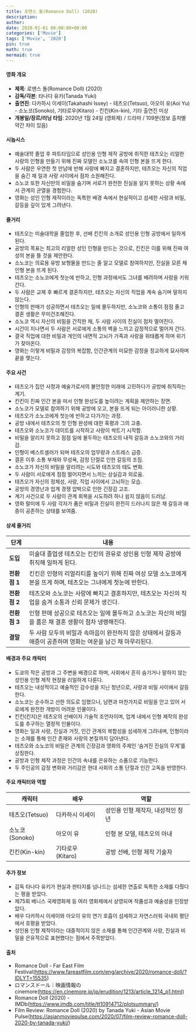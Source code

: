 ```yaml
---
title: 로맨스 돌(Romance Doll) (2020)
description: 
author: 
date: 2020-01-01 00:00:00+00:00
categories: ['Movie']
tags: ['Movie', '2020']
pin: true
math: true
mermaid: true
---
```

#### 영화 개요

- **제목**: 로맨스 돌(Romance Doll) (2020)  
- **감독/각본**: 타나다 유키(Tanada Yuki)  
- **출연진**: 다카하시 이세이(Takahashi Issey) - 테츠오(Tetsuo), 아오이 유(Aoi Yu) - 소노코(Sonoko), 기타로우(Kitaro) - 킨킨(Kin-kin), 기타 출연진 미상  
- **개봉일/장르/러닝 타임**: 2020년 1월 24일 (영화제) / 드라마 / 109분(정보 출처별 약간 차이 있음)  

#### 시놉시스

- 예술대학 졸업 후 파트타임으로 성인용 인형 제작 공방에 취직한 테츠오는 리얼한 사랑의 인형을 만들기 위해 진짜 모델인 소노코를 속여 인형 본을 뜨게 한다.  
- 두 사람은 우연한 첫 만남에 반해 사랑에 빠지고 결혼하지만, 테츠오는 자신의 직업을 숨긴 채 일과 사랑 사이에서 점차 소원해진다.  
- 소노코 또한 자신만의 비밀을 숨기며 서로가 완전한 진실을 알지 못하는 상황 속에서 관계의 균열을 경험한다.  
- 영화는 성인 인형 제작이라는 독특한 배경 속에서 현실적이고 섬세한 사랑과 비밀, 갈등을 깊이 있게 그려낸다.  

#### 줄거리

- 테츠오는 미술대학을 졸업한 후, 선배 킨킨의 소개로 성인용 인형 공방에서 일하게 된다.  
- 공방의 목표는 최고의 리얼한 성인 인형을 만드는 것으로, 킨킨은 이를 위해 진짜 여성의 본을 뜰 것을 제안한다.  
- 소노코는 의료용 유방 보형물을 만드는 줄 알고 모델로 참여하지만, 진실을 모른 채 인형 본을 뜨게 된다.  
- 테츠오는 소노코에게 첫눈에 반하고, 인형 과정에서도 그녀를 배려하며 사랑을 키워간다.  
- 두 사람은 교제 후 빠르게 결혼하지만, 테츠오는 자신의 직업을 계속 숨기며 말하지 않는다.  
- 인형의 판매가 성공하면서 테츠오는 일에 몰두하지만, 소노코와 소통이 점점 줄고 결혼 생활은 무미건조해진다.  
- 소노코 역시 자신의 비밀을 간직한 채, 두 사람 사이의 진실이 점차 멀어진다.  
- 시간이 지나면서 두 사람은 서로에게 소통의 벽을 느끼고 감정적으로 멀어져 간다.  
- 결국 직업에 대한 비밀과 개인의 내면적 고뇌가 가족과 사랑을 위태롭게 하며 위기가 찾아온다.  
- 영화는 이렇게 비밀과 감정의 복잡함, 인간관계의 미묘한 감정을 정교하게 묘사하며 끝을 맺는다.  

#### 주요 사건

- 테츠오가 집안 사정과 예술가로서의 불안정한 미래에 고민하다가 공방에 취직하는 계기.  
- 킨킨이 진짜 인간 본을 떠서 인형 완성도를 높이려는 계획을 제안하는 장면.  
- 소노코가 모델로 참여하기 위해 공방에 오고, 본을 뜨게 되는 아이러니한 상황.  
- 테츠오가 소노코에게 첫눈에 반하고 다가가는 과정.  
- 공방 내에서 테츠오의 첫 인형 완성에 대한 혹평과 그의 고충.  
- 테츠오와 소노코가 데이트를 시작하고 사랑이 싹트기 시작함.  
- 비밀을 알리지 못하고 점점 일에 몰두하는 테츠오의 내적 갈등과 소노코와의 거리감.  
- 인형이 베스트셀러가 되며 테츠오의 업무량과 스트레스 급증.  
- 결혼 이후 소통 부재와 무성욕, 감정 단절로 인한 갈등의 조짐.  
- 소노코가 자신의 비밀을 알리려는 시도와 테츠오의 태도 변화.  
- 두 사람이 서로에게 점점 멀어지면서 느끼는 상실감과 외로움.  
- 테츠오가 자신의 정체성, 사랑, 직업 사이에서 고뇌하는 모습.  
- 공방의 경영난과 업계 경쟁 압박으로 인한 긴장감 고조.  
- 계기 사건으로 두 사람이 관계 회복을 시도하려 하나 쉽지 않음이 드러남.  
- 영화 말미에 두 사람 각자가 품은 비밀과 진실이 완전히 드러나지 않은 채 갈등과 애증이 공존하는 상태를 보여줌.  

#### 상세 줄거리

| **단계** | **내용** |
|----------|----------|
| **도입** | 미술대 졸업생 테츠오는 킨킨의 권유로 성인용 인형 제작 공방에 취직해 일하게 된다. |
| **전환점 1** | 킨킨은 인형의 리얼리티를 높이기 위해 진짜 여성 모델 소노코에게 본을 뜨게 하며, 테츠오는 그녀에게 첫눈에 반한다. |
| **전환점 2** | 테츠오와 소노코는 사랑에 빠지고 결혼하지만, 테츠오는 자신의 직업을 숨겨 소통과 신뢰 문제가 생긴다. |
| **전환점 3** | 인형 판매 성공으로 테츠오는 일에 몰두하고 소노코는 자신의 비밀을 품은 채 결혼 생활이 점차 냉랭해진다. |
| **결말** | 두 사람 모두의 비밀과 속마음이 완전하지 않은 상태에서 갈등과 애증이 공존하며 영화는 여운을 남긴 채 마무리된다. |

#### 배경과 주요 캐릭터

- 도쿄의 작은 공방과 그 주변을 배경으로 하며, 사회에서 흔히 숨기거나 말하지 않는 성인용 인형 제작 현장을 리얼하게 다룬다.  
- 테츠오는 내성적이고 예술적인 감수성을 지닌 청년으로, 사랑과 비밀 사이에서 갈등한다.  
- 소노코는 순수하고 선한 의도로 임했으나, 남편과 마찬가지로 비밀을 안고 있어 서로에게 완전한 개방이 어려운 인물이다.  
- 킨킨(킨지)은 테츠오의 선배이자 기술적 조언자이며, 업계 내에서 인형 제작의 완성도를 추구하는 열정적 인물이다.  
- 영화는 일과 사랑, 진실과 거짓, 인간 관계의 복합성을 섬세하게 그려내며, 인형이라는 소재를 통해 인간 존재와 사랑의 본질까지 담아낸다.  
- 테츠오와 소노코의 비밀은 관계의 긴장감과 영화의 주제인 ‘숨겨진 진실의 무게’를 상징한다.  
- 공방과 인형 제작 과정은 인간의 속내를 은유하는 소품으로 기능한다.  
- 두 주인공의 감정 변화와 거리감은 현대 사회의 소통 단절과 인간 고독을 반영한다.  

#### 주요 캐릭터와 역할

| **캐릭터** | **배우**            | **역할**                |
|------------|---------------------|-------------------------|
| 테츠오(Tetsuo)   | 다카하시 이세이       | 성인용 인형 제작자, 내성적인 청년 |
| 소노코(Sonoko)   | 아오이 유             | 인형 본 모델, 테츠오의 아내        |
| 킨킨(Kin-kin)    | 기타로우 (Kitaro)    | 공방 선배, 인형 제작 기술자       |

#### 추가 정보

- 감독 타나다 유키가 현실과 판타지를 넘나드는 섬세한 연출로 독특한 소재를 다뤘다는 평을 받았다.  
- 제75회 베니스 국제영화제 등 여러 영화제에서 상영되며 작품성과 예술성을 인정받았다.  
- 배우 다카하시 이세이와 아오이 유의 연기 호흡이 섬세하고 자연스러워 국내외 평단에서 호평을 받았다.  
- 성인용 인형 제작이라는 대중적이지 않은 소재를 통해 인간관계와 사랑, 진실과 비밀을 은유적으로 표현했다는 점에서 주목받았다.  

#### 출처

- Romance Doll - Far East Film Festival(https://www.fareastfilm.com/eng/archive/2020/romance-doll/?IDLYT=15535)  
- ロマンスドール｜映画情報のcinemore(https://en.cinemore.jp/jp/erudition/1213/article_1214_p1.html)  
- Romance Doll (2020) - IMDb(https://www.imdb.com/title/tt10914712/plotsummary/)  
- Film Review: Romance Doll (2020) by Tanada Yuki - Asian Movie Pulse(https://asianmoviepulse.com/2020/07/film-review-romance-doll-2020-by-tanada-yuki/)
